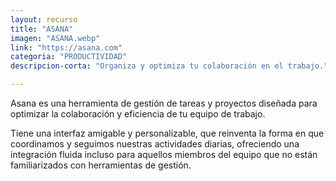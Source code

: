 ```yaml
---
layout: recurso
title: "ASANA"
imagen: "ASANA.webp"
link: "https://asana.com"
categoria: "PRODUCTIVIDAD"
descripcion-corta: "Organiza y optimiza tu colaboración en el trabajo."

---
```


Asana es una herramienta de gestión de tareas y proyectos diseñada para optimizar la colaboración y eficiencia de tu equipo de trabajo.

Tiene una interfaz amigable y personalizable, que reinventa la forma en que coordinamos y seguimos nuestras actividades diarias, ofreciendo una integración fluida incluso para aquellos miembros del equipo que no están familiarizados con herramientas de gestión.